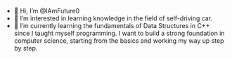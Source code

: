- 👋 Hi, I’m @IAmFuture0
- 👀 I’m interested in learning knowledge in the field of self-driving car.
- 🌱 I’m currently learning the fundamentals of Data Structures in C++ since I taught myself programming. I want to build a strong foundation in computer science, starting from the basics and working my way up step by step.

<!---
IAmFuture0/IAmFuture0 is a ✨ special ✨ repository because its `README.md` (this file) appears on your GitHub profile.
You can click the Preview link to take a look at your changes.
--->
